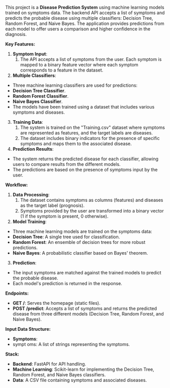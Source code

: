 This project is a **Disease Prediction System** using machine learning models trained on symptoms data. The backend API accepts a list of symptoms and predicts the probable disease using multiple classifiers: Decision Tree, Random Forest, and Naive Bayes. The application provides predictions from each model to offer users a comparison and higher confidence in the diagnosis.

**Key Features:**

1. **Symptom Input**:
   1. The API accepts a list of symptoms from the user. Each symptom is mapped to a binary feature vector where each symptom corresponds to a feature in the dataset.
1. **Multiple Classifiers**:
- Three machine learning classifiers are used for predictions:
- **Decision Tree Classifier**.
- **Random Forest Classifier**.
- **Naive Bayes Classifier**.
- The models have been trained using a dataset that includes various symptoms and diseases.
3. **Training Data**:
   1. The system is trained on the "Training.csv" dataset where symptoms are represented as features, and the target labels are diseases.
   1. The dataset includes binary indicators for the presence of specific symptoms and maps them to the associated disease.
3. **Prediction Results**:
- The system returns the predicted disease for each classifier, allowing users to compare results from the different models.
- The predictions are based on the presence of symptoms input by the user.

**Workflow:**

1. **Data Processing**:
   1. The dataset contains symptoms as columns (features) and diseases as the target label (prognosis).
   1. Symptoms provided by the user are transformed into a binary vector (1 if the symptom is present, 0 otherwise).
1. **Model Training**:
- Three machine learning models are trained on the symptoms data:
- **Decision Tree**: A single tree used for classification.
- **Random Forest**: An ensemble of decision trees for more robust predictions.
- **Naive Bayes**: A probabilistic classifier based on Bayes' theorem.
3. **Prediction**:
- The input symptoms are matched against the trained models to predict the probable disease.
- Each model's prediction is returned in the response.

**Endpoints:**

- **GET /**: Serves the homepage (static files).
- **POST /predict**: Accepts a list of symptoms and returns the predicted disease from three different models (Decision Tree, Random Forest, and Naive Bayes).

**Input Data Structure:**

- **Symptoms**:
- sympt oms: A list of strings representing the symptoms.

**Stack:**

- **Backend**: FastAPI for API handling.
- **Machine Learning**: Scikit-learn for implementing the Decision Tree, Random Forest, and Naive Bayes classifiers.
- **Data**: A CSV file containing symptoms and associated diseases.
